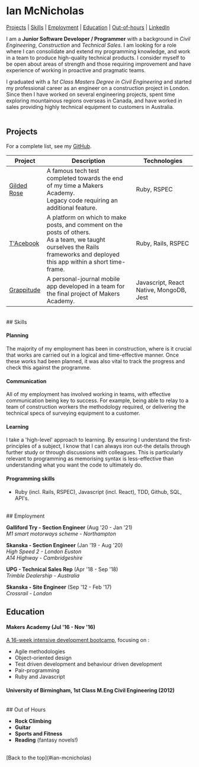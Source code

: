 # Ian McNicholas #

[Projects](#projects) | [Skills](#skills) | [Employment](#employment) | [Education](#education) | [Out-of-hours](#out-of-hours) | [LinkedIn](https://www.linkedin.com/in/ian-mcnicholas-7a97a8175/)

I am a **Junior Software Developer / Programmer** with a background in *Civil Engineering*, *Construction* and *Technical Sales*.  I am looking for a role where I can consolidate and extend my programming knowledge, and work in a team to produce high-quality technical products.  I consider myself to be open about areas of strength and those requiring improvement and have experience of working in proactive and pragmatic teams.

I graduated with a *1st Class Masters Degree in Civil Engineering* and started my professional career as an engineer on a construction project in London.  Since then I have worked on several engineering projects, spent time exploring mountainous regions overseas in Canada, and have worked in sales providing highly technical equipment to customers in Australia.  
<br>
## Projects

For a complete list, see my [GitHub](https://github.com/ianmcnicholas?tab=repositories).

| Project   | Description | Technologies |
|---        |---         |---           |
| [Gilded Rose](https://github.com/ianmcnicholas/GildedRose-Ruby) | A famous tech test completed towards the end of my time a Makers Academy.  <br> Legacy code requiring an additional feature.  | Ruby, RSPEC |
|[T'Acebook](https://github.com/ianmcnicholas/acebook-team.1)| A platform on which to make posts, and comment on the posts of others.  <br> As a team, we taught ourselves the Rails frameworks and deployed this app within a short time-frame. | Ruby, Rails, RSPEC|
| [Grappitude](https://github.com/kasey-purvor/Grappitude) | A personal-journal mobile app developed in a team for the final project of Makers Academy. | Javascript, React Native, MongoDB, Jest |
<br>
## Skills

#### Planning

The majority of my employment has been in construction, where is it crucial that works are carried out in a logical and time-effective manner.  Once these works had been planned, it was also vital to track the progress and check this against the programme.

#### Communication

All of my employment has involved working in teams, with effective communication being key to success.  For example, being able to relay to a team of construction workers the methodology required, or delivering the technical specs of surveying equipment to a customer.

#### Learning

I take a 'high-level' approach to learning.  By ensuring I understand the first-principles of a subject, I know that I can always iron out-the details through further study or through discussions with colleagues.  This is particularly relevant to programming as memorising syntax is less-effective than understanding what you want the code to ultimately do.

#### Programming skills

- Ruby (incl. Rails, RSPEC), Javascript (incl. React), TDD, Github, SQL, API's.
<br>
## Employment

**Galliford Try - Section Engineer** (Aug '20 - Jan '21)    
*M1 smart motorways scheme - Northampton*  

**Skanska - Section Engineer** (Jan '19 - Aug '20)    
*High Speed 2 - London Euston* <br>
*A14 Highway - Cambridgeshire*

**UPG - Technical Sales Rep** (Apr '18 - Sep '18)   
*Trimble Dealership - Australia*

**Skanska - Site Engineer** (Sep '12 - Feb '17)    
*Crossrail - London*
<br>
## Education

#### Makers Academy (Jul '16 - Nov '16)

[A 16-week intensive development bootcamp](https://makers.tech/), focusing on :

- Agile methodologies
- Object-oriented design
- Test driven development and behaviour driven development
- Pair-programming
- Ruby and Javascript

#### University of Birmingham, 1st Class M.Eng Civil Engineering (2012)
<br>
## Out of Hours

* **Rock Climbing**
* **Guitar**
* **Sports and Fitness**
* **Reading** (fantasy novels!)
<br>
[Back to the top](#ian-mcnicholas)
